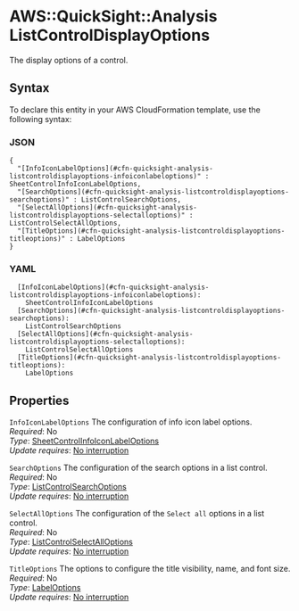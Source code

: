 # AWS::QuickSight::Analysis ListControlDisplayOptions<a name="aws-properties-quicksight-analysis-listcontroldisplayoptions"></a>

The display options of a control\.

## Syntax<a name="aws-properties-quicksight-analysis-listcontroldisplayoptions-syntax"></a>

To declare this entity in your AWS CloudFormation template, use the following syntax:

### JSON<a name="aws-properties-quicksight-analysis-listcontroldisplayoptions-syntax.json"></a>

```
{
  "[InfoIconLabelOptions](#cfn-quicksight-analysis-listcontroldisplayoptions-infoiconlabeloptions)" : SheetControlInfoIconLabelOptions,
  "[SearchOptions](#cfn-quicksight-analysis-listcontroldisplayoptions-searchoptions)" : ListControlSearchOptions,
  "[SelectAllOptions](#cfn-quicksight-analysis-listcontroldisplayoptions-selectalloptions)" : ListControlSelectAllOptions,
  "[TitleOptions](#cfn-quicksight-analysis-listcontroldisplayoptions-titleoptions)" : LabelOptions
}
```

### YAML<a name="aws-properties-quicksight-analysis-listcontroldisplayoptions-syntax.yaml"></a>

```
  [InfoIconLabelOptions](#cfn-quicksight-analysis-listcontroldisplayoptions-infoiconlabeloptions): 
    SheetControlInfoIconLabelOptions
  [SearchOptions](#cfn-quicksight-analysis-listcontroldisplayoptions-searchoptions): 
    ListControlSearchOptions
  [SelectAllOptions](#cfn-quicksight-analysis-listcontroldisplayoptions-selectalloptions): 
    ListControlSelectAllOptions
  [TitleOptions](#cfn-quicksight-analysis-listcontroldisplayoptions-titleoptions): 
    LabelOptions
```

## Properties<a name="aws-properties-quicksight-analysis-listcontroldisplayoptions-properties"></a>

`InfoIconLabelOptions`  <a name="cfn-quicksight-analysis-listcontroldisplayoptions-infoiconlabeloptions"></a>
The configuration of info icon label options\.  
*Required*: No  
*Type*: [SheetControlInfoIconLabelOptions](aws-properties-quicksight-analysis-sheetcontrolinfoiconlabeloptions.md)  
*Update requires*: [No interruption](https://docs.aws.amazon.com/AWSCloudFormation/latest/UserGuide/using-cfn-updating-stacks-update-behaviors.html#update-no-interrupt)

`SearchOptions`  <a name="cfn-quicksight-analysis-listcontroldisplayoptions-searchoptions"></a>
The configuration of the search options in a list control\.  
*Required*: No  
*Type*: [ListControlSearchOptions](aws-properties-quicksight-analysis-listcontrolsearchoptions.md)  
*Update requires*: [No interruption](https://docs.aws.amazon.com/AWSCloudFormation/latest/UserGuide/using-cfn-updating-stacks-update-behaviors.html#update-no-interrupt)

`SelectAllOptions`  <a name="cfn-quicksight-analysis-listcontroldisplayoptions-selectalloptions"></a>
The configuration of the `Select all` options in a list control\.  
*Required*: No  
*Type*: [ListControlSelectAllOptions](aws-properties-quicksight-analysis-listcontrolselectalloptions.md)  
*Update requires*: [No interruption](https://docs.aws.amazon.com/AWSCloudFormation/latest/UserGuide/using-cfn-updating-stacks-update-behaviors.html#update-no-interrupt)

`TitleOptions`  <a name="cfn-quicksight-analysis-listcontroldisplayoptions-titleoptions"></a>
The options to configure the title visibility, name, and font size\.  
*Required*: No  
*Type*: [LabelOptions](aws-properties-quicksight-analysis-labeloptions.md)  
*Update requires*: [No interruption](https://docs.aws.amazon.com/AWSCloudFormation/latest/UserGuide/using-cfn-updating-stacks-update-behaviors.html#update-no-interrupt)